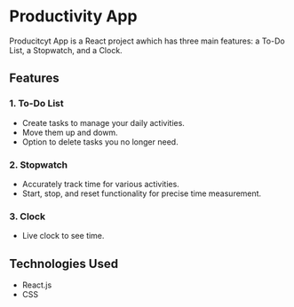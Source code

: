 # Productivity App

Producitcyt App is a React project awhich has three main features: a To-Do List, a Stopwatch, and a Clock.

## Features

### 1. To-Do List
- Create tasks to manage your daily activities.
- Move them up and dowm.
- Option to delete tasks you no longer need.

### 2. Stopwatch
- Accurately track time for various activities.
- Start, stop, and reset functionality for precise time measurement.

### 3. Clock
- Live clock to see time.


## Technologies Used

- React.js
- CSS



